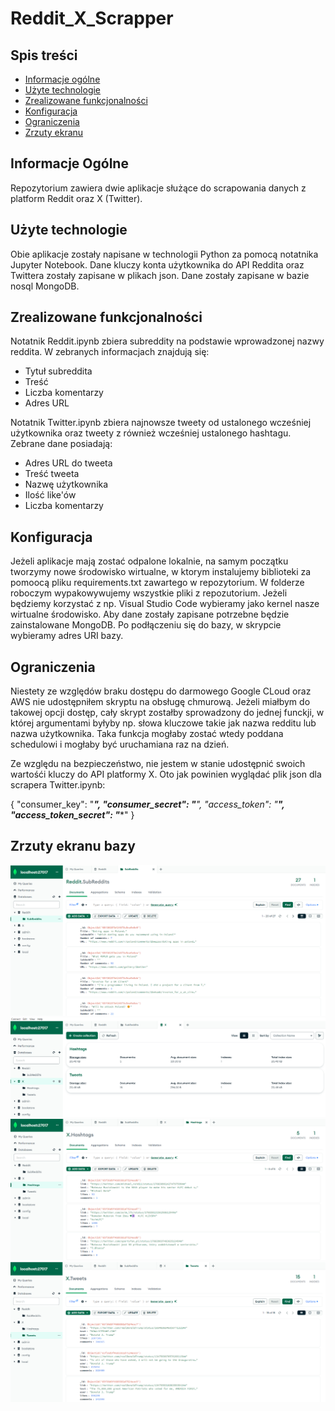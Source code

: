 # Reddit_X_Scrapper

## Spis treści
* [Informacje ogólne](#informacje-ogólne)
* [Użyte technologie](#użyte-technologie)
* [Zrealizowane funkcjonalności](#zrealizowane-funkcjonalności)
* [Konfiguracja](#konfiguracja)
* [Ograniczenia](#ograniczenia)
* [Zrzuty ekranu](#zrzuty-ekranu-bazy)

## Informacje Ogólne

Repozytorium zawiera dwie aplikacje służące do scrapowania danych z platform Reddit oraz  X (Twitter). 


## Użyte technologie

Obie aplikacje zostały napisane w technologii Python za pomocą notatnika Jupyter Notebook. Dane kluczy konta użytkownika do API Reddita oraz Twittera zostały zapisane w plikach json. Dane zostały zapisane w bazie nosql MongoDB.


## Zrealizowane funkcjonalności 

Notatnik Reddit.ipynb zbiera subreddity na podstawie wprowadzonej nazwy reddita. W zebranych informacjach znajdują się:
- Tytuł subreddita
- Treść
- Liczba komentarzy
- Adres URL

Notatnik Twitter.ipynb zbiera najnowsze tweety od ustalonego wcześniej użytkownika oraz tweety z również wcześniej ustalonego hashtagu. Zebrane dane posiadają:

- Adres URL do tweeta
- Treść tweeta
- Nazwę użytkownika
- Ilość like'ów
- Liczba komentarzy


## Konfiguracja

Jeżeli aplikacje mają zostać odpalone lokalnie, na samym początku tworzymy nowe środowisko wirtualne, w ktorym instalujemy biblioteki za pomoocą pliku requirements.txt zawartego w repozytorium. W folderze roboczym wypakowywujemy wszystkie pliki z repozutorium. Jeżeli będziemy korzystać z np. Visual Studio Code wybieramy jako kernel nasze wirtualne środowisko. Aby dane zostały zapisane potrzebne będzie zainstalowane MongoDB. Po podłączeniu się do bazy, w skrypcie wybieramy adres URI bazy.

## Ograniczenia

Niestety ze względów braku dostępu do darmowego Google CLoud oraz AWS nie udostępniłem skryptu na obsługę chmurową. Jeżeli miałbym do takowej opcji dostęp, cały skrypt zostałby sprowadzony do jednej funckji, w której argumentami byłyby np. słowa kluczowe takie jak nazwa redditu lub nazwa użytkownika. Taka funkcja mogłaby zostać wtedy poddana schedulowi i mogłaby być uruchamiana raz na dzień.

Ze względu na bezpieczeństwo, nie jestem w stanie udostępnić swoich wartośći kluczy do API platformy X. 
Oto jak powinien wyglądać plik json dla scrapera Twitter.ipynb:

{
   "consumer_key": "*******************************************",
   "consumer_secret": "******************************************",
   "access_token": "******************************************",
   "access_token_secret": "******************************************"
}


## Zrzuty ekranu bazy

![SubRedditsBase](./img/SubRedditsBase.png)
![X_Collections](./img/X_Collections.png)
![Hastahs_data](./img/Hashtag_data.png)
![Tweets_data](./img/Tweets_data.png)


